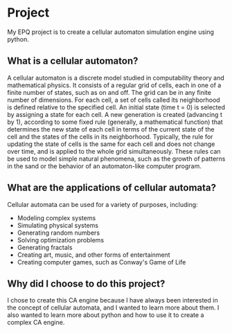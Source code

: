 # Project
My EPQ project is to create a cellular automaton simulation engine using python.

## What is a cellular automaton?
A cellular automaton is a discrete model studied in computability theory and mathematical physics.
It consists of a regular grid of cells, each in one of a finite number of states, such as on and off.
The grid can be in any finite number of dimensions. For each cell, a set of cells called its neighborhood is defined relative to the specified cell.
An initial state (time t = 0) is selected by assigning a state for each cell.
A new generation is created (advancing t by 1), according to some fixed rule (generally, a mathematical function) that determines the new state of each cell in terms of the current state of the cell and the states of the cells in its neighborhood.
Typically, the rule for updating the state of cells is the same for each cell and does not change over time, and is applied to the whole grid simultaneously.
These rules can be used to model simple natural phenomena, such as the growth of patterns in the sand or the behavior of an automaton-like computer program.

## What are the applications of cellular automata?

Cellular automata can be used for a variety of purposes, including:
* Modeling complex systems
* Simulating physical systems
* Generating random numbers
* Solving optimization problems
* Generating fractals
* Creating art, music, and other forms of entertainment
* Creating computer games, such as Conway's Game of Life

## Why did I choose to do this project?
I chose to create this CA engine because I have always been interested in the concept of cellular automata, and I wanted to learn more about them.
I also wanted to learn more about python and how to use it to create a complex CA engine.